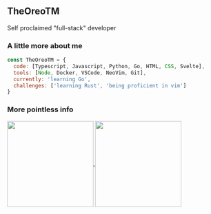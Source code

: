 <h2>TheOreoTM</h2>

<p>Self proclaimed "full-stack" developer</p>

<h3>A little more about me</h3>

```javascript
const TheOreoTM = {
  code: [Typescript, Javascript, Python, Go, HTML, CSS, Svelte],
  tools: [Node, Docker, VSCode, NeoVim, Git],
  currently: 'learning Go',
  challenges: ['learning Rust', 'being proficient in vim']
}
```

<h3>More pointless info</h3>
<a href="/">
  <img height=200 align="center" src="https://github-readme-stats.vercel.app/api?username=theoreotm&theme=catppuccin_mocha" />
</a>
<a href="/">
  <img height=200 align="center" src="https://github-readme-stats.vercel.app/api/top-langs?username=theoreotm&theme=catppuccin_mocha&layout=compact&langs_count=6&card_width=320" />
</a>

